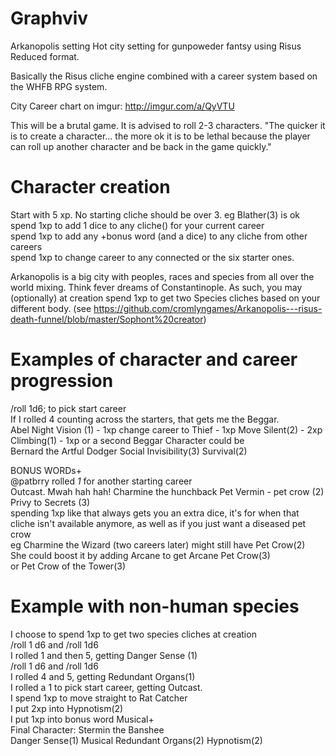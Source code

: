 # Graphviv

Arkanopolis setting
Hot city setting for gunpoweder fantsy using Risus Reduced format.

Basically the Risus cliche engine combined with a career system based on the WHFB RPG system.

City Career chart on imgur:		http://imgur.com/a/QyVTU		

This will be a brutal game. It is advised to roll 2-3 characters. "The quicker it is to create a character... the more ok it is to be lethal because the player can roll up another character and be back in the game quickly."			

# Character creation 
Start with 5 xp. No starting cliche should be over 3. eg Blather(3) is ok				
spend 1xp to add 1 dice to any cliche() for your current career				
spend 1xp to add any +bonus word (and a dice) to any cliche from other careers				
spend 1xp to change career to any connected or the six starter ones.				

Arkanopolis is a big city with peoples, races and species from all over the world mixing. Think fever dreams of Constantinople.
As such, you may (optionally) at creation spend 1xp to get two Species cliches based on your different body. (see https://github.com/cromlyngames/Arkanopolis---risus-death-funnel/blob/master/Sophont%20creator) 
		
				
# Examples of character and career progression				
				
/roll 1d6; to pick start career				
If I rolled 4 counting across the starters, that gets me the Beggar. 				
  Abel 
  Night Vision (1)  - 1xp
  change career to Thief - 1xp 
  Move Silent(2) - 2xp
 Climbing(1) - 1xp 
or a second Beggar Character could be 				
  Bernard the Artful Dodger 
  Social Invisibility(3) 
  Survival(2)				
				
BONUS WORDs+				
@patbrry rolled *1* for another starting career				
Outcast. Mwah hah hah! 
  Charmine the hunchback 
  Pet Vermin - pet crow (2) 
  Privy to Secrets (3)				
spending 1xp like that always gets you an extra dice, it's for when that cliche isn't available anymore, as well as if you just want a diseased pet crow				
eg Charmine the Wizard (two careers later) might still have Pet Crow(2)				
She could boost it by adding Arcane to get Arcane Pet Crow(3)				
or Pet Crow of the Tower(3)				
				
# Example with non-human species		
I choose to spend 1xp to get two species cliches at creation				
/roll 1 d6 and /roll 1d6				
I rolled 1 and then 5, getting Danger Sense (1)				
/roll 1 d6 and /roll 1d6				
I rolled 4 and 5, getting Redundant Organs(1)				
I rolled a 1 to pick start career, getting Outcast.				
I spend 1xp to move straight to Rat Catcher				
I put 2xp into Hypnotism(2)				
I put 1xp into bonus word Musical+		
Final Character: Stermin the Banshee		
	Danger Sense(1)	
	Musical Redundant Organs(2)	
	Hypnotism(2)	

